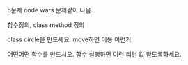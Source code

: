 5문제 code wars 문제같이 나옴.

함수정의, class method 정의

class circle을 만드세요. move하면 이동 이런거

어떤어떤 함수를 만드시오. 함수 실행하면 이런 리턴 값 받도록하세요.



